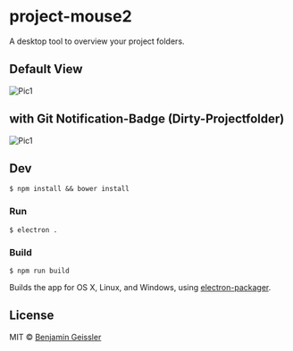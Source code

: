 # project-mouse2

A desktop tool to overview your project folders.

## Default View
![Pic1](http://imgur.com/hNUtMOD)

## with Git Notification-Badge (Dirty-Projectfolder)
![Pic1](http://imgur.com/QgDWEI7)

## Dev

```
$ npm install && bower install
```

### Run

```
$ electron .
```

### Build

```
$ npm run build
```

Builds the app for OS X, Linux, and Windows, using [electron-packager](https://github.com/maxogden/electron-packager).


## License

MIT © [Benjamin Geissler](http://geissler-com.de)
